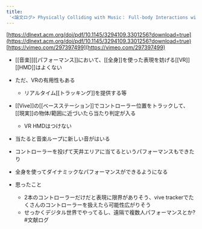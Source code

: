 ```yaml
---
title:
 '<論文ログ> Physically Colliding with Music： Full-body Interactions with an Audio-only Virtual Reality Interface'
---
```


[https://dlnext.acm.org/doi/pdf/10.1145/3294109.3301256?download=true](https://dlnext.acm.org/doi/pdf/10.1145/3294109.3301256?download=true)
[https://vimeo.com/297397499](https://vimeo.com/297397499)

- [[音楽]][[パフォーマンス]]において、[[全身]]を使った表現を妨げる[[VR]] [[HMD]]はよくない
- ただ、VRの有用性もある
    - リアルタイム[[トラッキング]]を提供する等

- [[Vive]]の[[ベースステーション]]でコントローラー位置をトラックして、[[現実]]の物体/範囲に近づいたら当たり判定が入る
    - VR HMDはつけない
- 当たると音楽ループに新しい音がはいる
- コントローラーを投げて天井エリアに当てるというパフォーマンスもできたり

- 全身を使ってダイナミックなパフォーマンスができるようになる

- 思ったこと
    - 2本のコントローラーだけだと表現に限界がありそう、vive trackerでたくさんのコントローラーを扱えたら可能性広がりそう
    - せっかくデジタル世界でやってるし、遠隔で複数人パフォーマンスとか?
#文献ログ
